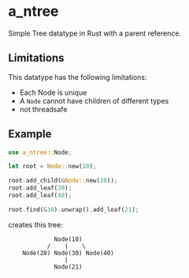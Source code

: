# a_ntree
Simple Tree datatype in Rust with a parent reference.

## Limitations
 This datatype has the following limitations:
* Each Node is unique
* A `Node` cannot have children of different types
* not threadsafe

## Example
```rust norun ignore
use a_ntree::Node;

let root = Node::new(10);

root.add_child(&Node::new(20));
root.add_leaf(30);
root.add_leaf(40);

root.find(&30).unwrap().add_leaf(21);
```
creates this tree:
```norun
             Node(10)
           /    |    \
    Node(20) Node(30) Node(40)
                | 
             Node(21)
```